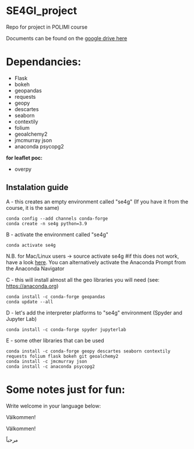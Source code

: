 # SE4GI_project
 Repo for project in POLIMI course 
 
 Documents can be found on the [google drive here](https://drive.google.com/drive/u/0/folders/1-qme17xkIi_KhyNxs10YBTd-44utuKoX)

# Dependancies: 
* Flask
* bokeh
* geopandas
* requests
* geopy
* descartes
* seaborn
* contextily
* folium
* geoalchemy2 
* jmcmurray json
* anaconda psycopg2

__for leaflet poc:__
* overpy

## Instalation guide

A - this creates an empty environment called "se4g" (If you have it from the course, it is the same)
    
    conda config --add channels conda-forge
    conda create -n se4g python=3.9

B - activate the environment called "se4g"
    
    conda activate se4g

N.B. for Mac/Linux users -> source activate se4g #if this does not work, have a look 
[here](https://stackoverflow.com/questions/60050929/how-to-open-conda-shell-in-mac).
You can alternatively activate the Anaconda Prompt from the Anaconda Navigator

C - this will install almost all the geo libraries you will need (see: https://anaconda.org)

    conda install -c conda-forge geopandas
    conda update --all

D - let's add the interpreter platforms to "se4g" environment (Spyder and Jupyter Lab)

    conda install -c conda-forge spyder jupyterlab

E - some other libraries that can be used

    conda install -c conda-forge geopy descartes seaborn contextily requests folium flask bokeh git geoalchemy2 
    conda install -c jmcmurray json
    conda install -c anaconda psycopg2

# Some notes just for fun: 

Write welcome in your language below: 

Välkommen!

Välkommen!

مرحباً
